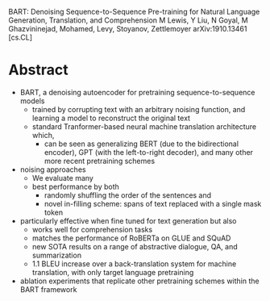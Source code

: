 BART: Denoising Sequence-to-Sequence Pre-training
  for Natural Language Generation, Translation, and Comprehension
M Lewis, Y Liu, N Goyal, M Ghazvininejad, Mohamed, Levy, Stoyanov, Zettlemoyer
arXiv:1910.13461 [cs.CL]

# Abstract

* BART, a denoising autoencoder for pretraining sequence-to-sequence models
  * trained by corrupting text with an arbitrary noising function, and
    learning a model to reconstruct the original text
  * standard Tranformer-based neural machine translation architecture which,
    * can be seen as generalizing
      BERT (due to the bidirectional encoder),
      GPT (with the left-to-right decoder), and
      many other more recent pretraining schemes
* noising approaches
  * We evaluate many
  * best performance by both
    * randomly shuffling the order of the sentences and
    * novel in-filling scheme: spans of text replaced with a single mask token
* particularly effective when fine tuned for text generation but also
  * works well for comprehension tasks
  * matches the performance of RoBERTa on GLUE and SQuAD
  * new SOTA results on a range of abstractive dialogue, QA, and summarization
  * 1.1 BLEU increase over a back-translation system for machine translation,
    with only target language pretraining
* ablation experiments that
  replicate other pretraining schemes within the BART framework
